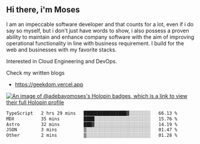 ## Hi there, i'm Moses

I am an impeccable software developer and that counts for a lot, even if i do say so myself, but i don't just have words to show, i also possess a proven ability to maintain and enhance company software with the aim of improving operational functionality in line with business requirement. I build for the web and businesses with my favorite stacks.

Interested in Cloud Engineering and DevOps.

Check my written blogs
- https://geekdom.vercel.app

[![An image of @adebayomoses's Holopin badges, which is a link to view their full Holopin profile](https://holopin.me/adebayomoses)](https://holopin.io/@adebayomoses)

<!--START_SECTION:waka-->

```txt
TypeScript   2 hrs 29 mins   ████████████████▓░░░░░░░░   66.13 %
MDX          35 mins         ████░░░░░░░░░░░░░░░░░░░░░   15.76 %
Astro        32 mins         ███▓░░░░░░░░░░░░░░░░░░░░░   14.19 %
JSON         3 mins          ▒░░░░░░░░░░░░░░░░░░░░░░░░   01.47 %
Other        2 mins          ▒░░░░░░░░░░░░░░░░░░░░░░░░   01.28 %
```

<!--END_SECTION:waka-->
